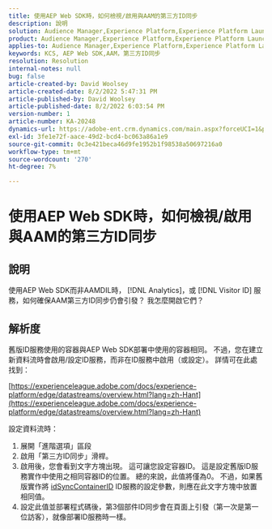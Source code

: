 ```yaml
---
title: 使用AEP Web SDK時，如何檢視/啟用與AAM的第三方ID同步
description: 說明
solution: Audience Manager,Experience Platform,Experience Platform Launch,Web SDK
product: Audience Manager,Experience Platform,Experience Platform Launch,Web SDK
applies-to: Audience Manager,Experience Platform,Experience Platform Launch,Web SDK
keywords: KCS, AEP Web SDK,AAM，第三方ID同步
resolution: Resolution
internal-notes: null
bug: false
article-created-by: David Woolsey
article-created-date: 8/2/2022 5:47:31 PM
article-published-by: David Woolsey
article-published-date: 8/2/2022 6:03:54 PM
version-number: 1
article-number: KA-20248
dynamics-url: https://adobe-ent.crm.dynamics.com/main.aspx?forceUCI=1&pagetype=entityrecord&etn=knowledgearticle&id=08f8232c-8b12-ed11-b83d-00224808613b
exl-id: 3fe1e72f-aace-49d2-bcd4-bc063a86a1e9
source-git-commit: 0c3e421beca46d9fe1952b1f98538a50697216a0
workflow-type: tm+mt
source-wordcount: '270'
ht-degree: 7%

---
```


# 使用AEP Web SDK時，如何檢視/啟用與AAM的第三方ID同步

## 說明

使用AEP Web SDK而非AAMDIL時， [!DNL Analytics]，或 [!DNL Visitor ID] 服務，如何確保AAM第三方ID同步仍會引發？ 我怎麼開啟它們？

## 解析度


舊版ID服務使用的容器與AEP Web SDK部署中使用的容器相同。 不過，您在建立新資料流時會啟用/設定ID服務，而非在ID服務中啟用（或設定）。 詳情可在此處找到：

[https://experienceleague.adobe.com/docs/experience-platform/edge/datastreams/overview.html?lang=zh-Hant](https://experienceleague.adobe.com/docs/experience-platform/edge/datastreams/overview.html?lang=zh-Hant)

設定資料流時：

1. 展開「進階選項」區段
2. 啟用「第三方ID同步」滑桿。
3. 啟用後，您會看到文字方塊出現。 這可讓您設定容器ID。 這是設定舊版ID服務實作中使用之相同容器ID的位置。 總的來說，此值將僅為0。 不過，如果舊版實作將 [idSyncContainerID](https://experienceleague.adobe.com/docs/id-service/using/id-service-api/configurations/idsyncontainerid.html?lang=en) ID服務的設定參數，則應在此文字方塊中放置相同值。
4. 設定此值並部署程式碼後，第3個部件ID同步會在頁面上引發（第一次是第一位訪客），就像部署ID服務時一樣。
